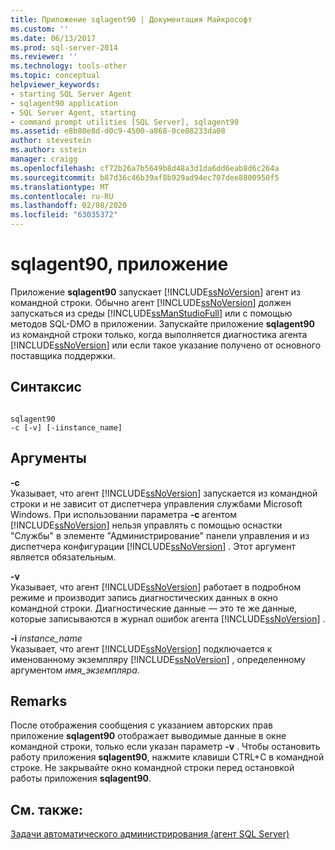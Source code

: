 ```yaml
---
title: Приложение sqlagent90 | Документация Майкрософт
ms.custom: ''
ms.date: 06/13/2017
ms.prod: sql-server-2014
ms.reviewer: ''
ms.technology: tools-other
ms.topic: conceptual
helpviewer_keywords:
- starting SQL Server Agent
- sqlagent90 application
- SQL Server Agent, starting
- command prompt utilities [SQL Server], sqlagent90
ms.assetid: e8b80e8d-d0c9-4500-a868-0ce08233da08
author: stevestein
ms.author: sstein
manager: craigg
ms.openlocfilehash: cf72b26a7b5649b8d48a3d1da6dd6eab8d6c264a
ms.sourcegitcommit: b87d36c46b39af8b929ad94ec707dee8800950f5
ms.translationtype: MT
ms.contentlocale: ru-RU
ms.lasthandoff: 02/08/2020
ms.locfileid: "63035372"
---
```

# <a name="sqlagent90-application"></a>sqlagent90, приложение
  Приложение **sqlagent90** запускает [!INCLUDE[ssNoVersion](../includes/ssnoversion-md.md)] агент из командной строки. Обычно агент [!INCLUDE[ssNoVersion](../includes/ssnoversion-md.md)] должен запускаться из среды [!INCLUDE[ssManStudioFull](../includes/ssmanstudiofull-md.md)] или с помощью методов SQL-DMO в приложении. Запускайте приложение **sqlagent90** из командной строки только, когда выполняется диагностика агента [!INCLUDE[ssNoVersion](../includes/ssnoversion-md.md)] или если такое указание получено от основного поставщика поддержки.  
  
## <a name="syntax"></a>Синтаксис  
  
```  
  
sqlagent90  
-c [-v] [-iinstance_name]  
```  
  
## <a name="arguments"></a>Аргументы  
 **-c**  
 Указывает, что агент [!INCLUDE[ssNoVersion](../includes/ssnoversion-md.md)] запускается из командной строки и не зависит от диспетчера управления службами Microsoft Windows. При использовании параметра **-c** агентом [!INCLUDE[ssNoVersion](../includes/ssnoversion-md.md)] нельзя управлять с помощью оснастки "Службы" в элементе "Администрирование" панели управления и из диспетчера конфигурации [!INCLUDE[ssNoVersion](../includes/ssnoversion-md.md)] . Этот аргумент является обязательным.  
  
 **-v**  
 Указывает, что агент [!INCLUDE[ssNoVersion](../includes/ssnoversion-md.md)] работает в подробном режиме и производит запись диагностических данных в окно командной строки. Диагностические данные — это те же данные, которые записываются в журнал ошибок агента [!INCLUDE[ssNoVersion](../includes/ssnoversion-md.md)] .  
  
 **-i** *instance_name*  
 Указывает, что агент [!INCLUDE[ssNoVersion](../includes/ssnoversion-md.md)] подключается к именованному экземпляру [!INCLUDE[ssNoVersion](../includes/ssnoversion-md.md)] , определенному аргументом *имя_экземпляра*.  
  
## <a name="remarks"></a>Remarks  
 После отображения сообщения с указанием авторских прав приложение **sqlagent90** отображает выводимые данные в окне командной строки, только если указан параметр **-v** . Чтобы остановить работу приложения **sqlagent90**, нажмите клавиши CTRL+C в командной строке. Не закрывайте окно командной строки перед остановкой работы приложения **sqlagent90**.  
  
## <a name="see-also"></a>См. также:  
 [Задачи автоматического администрирования &#40;агент SQL Server&#41;](../ssms/agent/automated-administration-tasks-sql-server-agent.md)  
  
  
